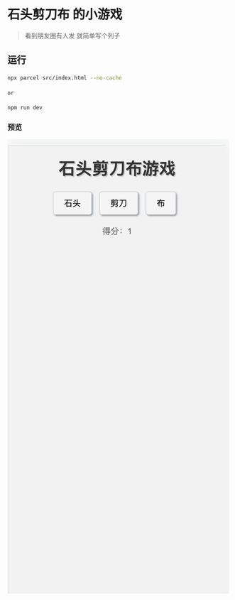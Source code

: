 # 石头剪刀布 的小游戏

> 看到朋友圈有人发 就简单写个列子

## 运行

```bash
npx parcel src/index.html --no-cache

or

npm run dev 
```

### 预览

![rock](./rock.png)
